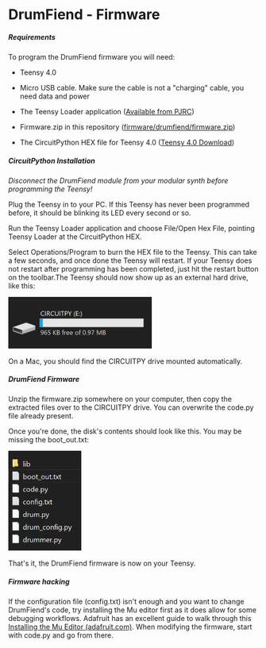 # DrumFiend - Firmware

##### Requirements

To program the DrumFiend firmware you will need:

- Teensy 4.0

- Micro USB cable. Make sure the cable is not a "charging" cable, you need data and power

- The Teensy Loader application ([Available from PJRC](https://www.pjrc.com/teensy/loader_win10.html))

- Firmware.zip in this repository ([firmware/drumfiend/firmware.zip](firmware/drumfiend/firmware.zip))

- The CircuitPython HEX file for Teensy 4.0 ([Teensy 4.0 Download](https://circuitpython.org/board/teensy40/))

##### CircuitPython Installation

*Disconnect the DrumFiend module from your modular synth before programming the Teensy!*

Plug the Teensy in to your PC. If this Teensy has never been programmed before, it should be blinking its LED every second or so.

Run the Teensy Loader application and choose File/Open Hex File, pointing Teensy Loader at the CircuitPython HEX.

Select Operations/Program to burn the HEX file to the Teensy. This can take a few seconds, and once done the Teensy will restart. If your Teensy does not restart after programming has been completed, just hit the restart button on the toolbar.The Teensy should now show up as an external hard drive, like this:

<img title="" src="images/firmware-1.png" alt="" width="289">

On a Mac, you should find the CIRCUITPY drive mounted automatically.

##### DrumFiend Firmware

Unzip the firmware.zip somewhere on your computer, then copy the extracted files over to the CIRCUITPY drive. You can overwrite the code.py file already present.

Once you're done, the disk's contents should look like this. You may be missing the boot_out.txt:

<img title="" src="images/firmware-2.png" alt="" width="147">

That's it, the DrumFiend firmware is now on your Teensy.

##### Firmware hacking

If the configuration file (config.txt) isn't enough and you want to change DrumFiend's code, try installing the Mu editor first as it does allow for some debugging workflows. Adafruit has an excellent guide to walk through this [Installing the Mu Editor (adafruit.com)](https://learn.adafruit.com/welcome-to-circuitpython/installing-mu-editor). When modifying the firmware, start with code.py and go from there.
